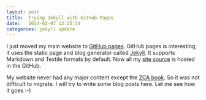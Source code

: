 ```yaml
---
layout: post
title:  Trying Jekyll with GitHub Pages
date:   2014-02-07 12:25:54
categories: jekyll update
---
```


I just moved my main website to [GitHub pages][gh-pages].  GitHub
pages is interesting, it uses the static page and blog generator
called [Jekyll][jekyll].  It supports Markdown and Textile formats by
default.  Now all my [site source][source] is hosted in the GitHub.

My website never had any major content except the [ZCA book][zca].  So
it was not difficult to migrate.  I will try to write some blog posts
here.  Let me see how it goes :-)

[zca]: http://muthukadan.net/docs/zca.html
[jekyll-gh]: https://github.com/mojombo/jekyll
[jekyll]:    http://jekyllrb.com
[gh-pages]: http://pages.github.com/
[source]: https://github.com/baijum/baijum.github.io